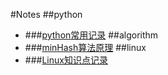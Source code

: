 #Notes
##python
* ###<a href="html/python/changyong.html">python常用记录</a>
##algorithm
* ###<a href="html/algorithm/minhash.html">minHash算法原理</a>
##linux
* ###<a href="html/linux/linux.html">Linux知识点记录</a>

